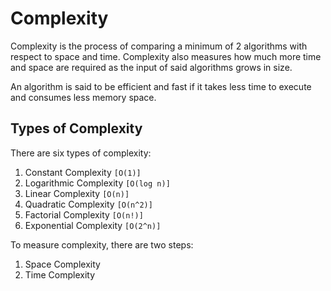 # Complexity

Complexity is the process of comparing a minimum of 2 algorithms with respect to space and time. Complexity also measures how much more time and space are required as the input of said algorithms grows in size.

An algorithm is said to be efficient and fast if it takes less time to execute and consumes less memory space.

## Types of Complexity

There are six types of complexity:

1. Constant Complexity `[O(1)]`
2. Logarithmic Complexity `[O(log n)]`
3. Linear Complexity `[O(n)]`
4. Quadratic Complexity `[O(n^2)]`
5. Factorial Complexity `[O(n!)]`
6. Exponential Complexity `[O(2^n)]`

To measure complexity, there are two steps:

1. Space Complexity
2. Time Complexity